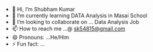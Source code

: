 - 👋 Hi, I’m Shubham Kumar
- 🌱 I’m currently learning DATA Analysis in Masai School
- 💞️ I’m looking to collaborate on ... Data Analysis Job 
- 📫 How to reach me ...@ sk54815@gmail.com
- 😄 Pronouns: ...He/Him
- ⚡ Fun fact: ...

<!---
sk1995-dotcom/sk1995-dotcom is a ✨ special ✨ repository because its `README.md` (this file) appears on your GitHub profile.
You can click the Preview link to take a look at your changes.
--->
